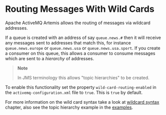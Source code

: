 # Routing Messages With Wild Cards

Apache ActiveMQ Artemis allows the routing of messages via wildcard addresses.

If a queue is created with an address of say `queue.news.#` then it will
receive any messages sent to addresses that match this, for instance
`queue.news.europe` or `queue.news.usa` or `queue.news.usa.sport`. If
you create a consumer on this queue, this allows a consumer to consume
messages which are sent to a *hierarchy* of addresses.

> **Note**
>
> In JMS terminology this allows "topic hierarchies" to be created.

To enable this functionality set the property
`wild-card-routing-enabled` in the `activemq-configuration.xml` file to
`true`. This is `true` by default.

For more information on the wild card syntax take a look at [wildcard syntax](wildcard-syntax.md) chapter,
also see the topic hierarchy example in the [examples](examples.md).
